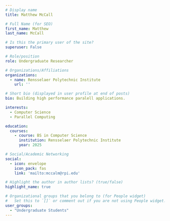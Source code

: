 ```yaml
---
# Display name
title: Matthew McCall

# Full Name (for SEO)
first_name: Matthew
last_name: McCall

# Is this the primary user of the site?
superuser: False

# Role/position
role: Undergraduate Researcher

# Organizations/Affiliations
organizations:
  - name: Rensselaer Polytechnic Institute
    url: ''

# Short bio (displayed in user profile at end of posts)
bio: Building high performance paralell applications.

interests:
  - Computer Science
  - Parallel Computing

education:
  courses:
    - course: BS in Computer Science
      institution: Rensselaer Polytechnic Institute
      year: 2025

# Social/Academic Networking
social:
  - icon: envelope
    icon_pack: fas
    link: 'mailto:mccalm@rpi.edu'

# Highlight the author in author lists? (true/false)
highlight_name: true

# Organizational groups that you belong to (for People widget)
#   Set this to `[]` or comment out if you are not using People widget.
user_groups:
  - "Undergraduate Students"
---
```

